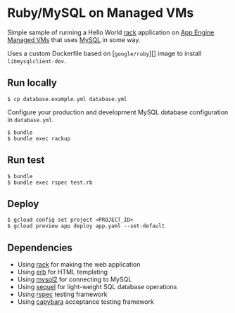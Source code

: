 # Ruby/MySQL on Managed VMs

Simple sample of running a Hello World [rack][] application on [App Engine Managed VMs][] 
that uses [MySQL][] in some way.

Uses a custom Dockerfile based on [`google/ruby`][] image to install `libmysqlclient-dev`.

## Run locally

    $ cp database.example.yml database.yml

Configure your production and development MySQL database configuration in `database.yml`.

    $ bundle
    $ bundle exec rackup

## Run test

    $ bundle
    $ bundle exec rspec test.rb

## Deploy

    $ gcloud config set project <PROJECT_ID>
    $ gcloud preview app deploy app.yaml --set-default

## Dependencies

 - Using [rack][] for making the web application
 - Using [erb][] for HTML templating
 - Using [mysql2][] for connecting to MySQL
 - Using [sequel][] for light-weight SQL database operations
 - Using [rspec][] testing framework
 - Using [capybara][] acceptance testing framework

[rack]: http://rack.github.io/
[MySQL]: https://www.mysql.com/
[App Engine Managed VMs]: https://cloud.google.com/appengine/docs/managed-vms/
[google/ruby]: https://registry.hub.docker.com/u/google/ruby/
[google/ruby-runtime]: https://registry.hub.docker.com/u/google/ruby-runtime/
[health check requests]: https://cloud.google.com/appengine/docs/managed-vms/custom-runtimes#health_check_requests
[rack]: http://rack.github.io/
[erb]: http://ruby-doc.org/stdlib-2.2.2/libdoc/erb/rdoc/ERB.html
[mysql2]: https://github.com/brianmario/mysql2
[sequel]: https://github.com/jeremyevans/sequel
[rspec]: http://rspec.info/
[capybara]: http://jnicklas.github.io/capybara/
